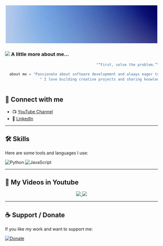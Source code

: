 <!-- GIF / Animation -->
<p align="center">
  <img src="https://github.com/younessaidi/younessaidi/blob/f15e5d12049d4ea0a7c9187c1176426ba6d83a47/hello.gif" width="500" alt="Hello I am Younes" />
</p>

### <img src="https://media.giphy.com/media/VgCDAzcKvsR6OM0uWg/giphy.gif" width="50"> A little more about me...  

```javascript
                                          "“First, solve the problem.”"

```
```javascript
  about me = "Passionate about software development and always eager to learn new technologies."
                " I love building creative projects and sharing knowledge with others. "
                         
```


## 🔗 Connect with me
- 📺 [YouTube Channel](https://www.youtube.com/@mystroyouness)  
- 💼 [LinkedIn](https://www.linkedin.com/in/younessaidi/)




---

## 🛠️ Skills

Here are some tools and languages I use:  

![Python](https://img.shields.io/badge/Python-3776AB?style=for-the-badge&logo=python&logoColor=white) ![JavaScript](https://img.shields.io/badge/JavaScript-F7DF1E?style=for-the-badge&logo=javascript&logoColor=black)  


---

## 🎥 My Videos in Youtube
<p align="center">
  <a href="https://youtu.be/_4OEO1FOvaI?si=dpAOFmhDR6Y1Eh2S">
    <img src="https://img.youtube.com/vi/_4OEO1FOvaI/0.jpg" width="300" />
  <a href="https://youtu.be/ZIPy5HLyHmw?si=frXoDGNq6KgQRahU">
    <img src="https://img.youtube.com/vi/ZIPy5HLyHmw/0.jpg" width="300" />
  </a>
</p>


---

## ☕ Support / Donate
If you like my work and want to support me:  

[![Donate](https://img.shields.io/badge/Donate-Support%20Me-orange?style=for-the-badge&logo=buymeacoffee)](PUT-YOUR-DONATE-LINK-HERE)  

